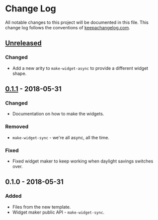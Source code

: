 # Change Log
All notable changes to this project will be documented in this file. This change log follows the conventions of [keepachangelog.com](http://keepachangelog.com/).

## [Unreleased]
### Changed
- Add a new arity to `make-widget-async` to provide a different widget shape.

## [0.1.1] - 2018-05-31
### Changed
- Documentation on how to make the widgets.

### Removed
- `make-widget-sync` - we're all async, all the time.

### Fixed
- Fixed widget maker to keep working when daylight savings switches over.

## 0.1.0 - 2018-05-31
### Added
- Files from the new template.
- Widget maker public API - `make-widget-sync`.

[Unreleased]: https://github.com/your-name/xmaslist/compare/0.1.1...HEAD
[0.1.1]: https://github.com/your-name/xmaslist/compare/0.1.0...0.1.1
